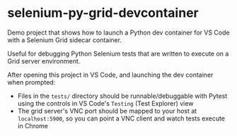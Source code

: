 # selenium-py-grid-devcontainer

Demo project that shows how to launch a Python dev container for VS Code with a Selenium Grid sidecar container.

Useful for debugging Python Selenium tests that are written to execute on a Grid server environment.

After opening this project in VS Code, and launching the dev container when prompted:

* Files in the `tests/` directory should be runnable/debuggable with Pytest using the controls in VS Code's `Testing` (Test Explorer) view
* The grid server's VNC port should be mapped to your host at `localhost:5900`, so you can point a VNC client and watch tests execute in Chrome

